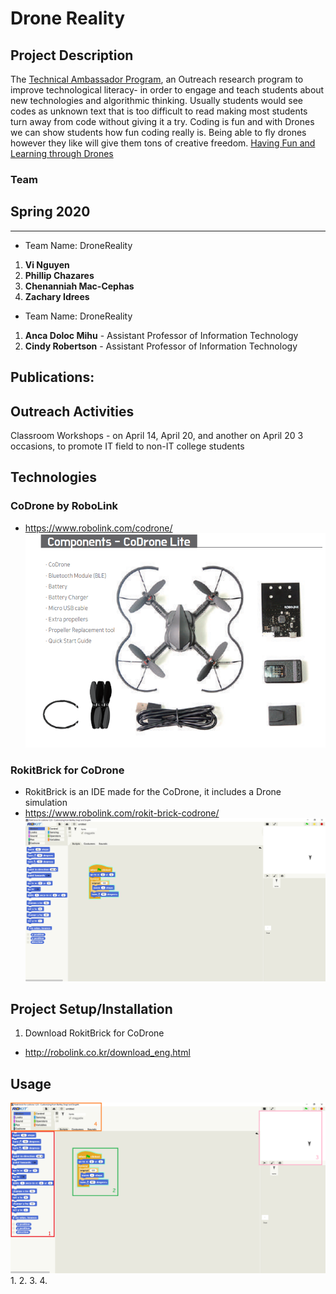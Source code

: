 # Drone Reality
## Project Description
The [Technical Ambassador Program](https://www.ggc.edu/academics/schools/school-of-science-and-technology/research-internships-service-learning/technology-ambassador-program/), an Outreach research program to improve technological literacy- in order to engage and teach students about new technologies and algorithmic thinking. Usually students would see codes as unknown text that is too difficult to read making most students turn away from code without giving it a try. Coding is fun and with Drones we can show students how fun coding really is. Being able to fly drones however they like will give them tons of creative freedom.
[Having Fun and Learning through Drones](https://www.youtube.com/watch?v=VeJIbEyXcyA&feature=youtu.be)

### Team

## Spring 2020
***

* Team Name: DroneReality
1.  **Vi Nguyen**
2.  **Phillip Chazares**
3.  **Chenanniah Mac-Cephas**
4.  **Zachary Idrees**
  
  
* Team Name: DroneReality
1. **Anca Doloc Mihu** - Assistant Professor of Information Technology
2. **Cindy Robertson** - Assistant Professor of Information Technology

## Publications: 

## Outreach Activities
Classroom Workshops - on April 14, April 20, and another on April 20 3 occasions, to promote IT field to non-IT college students

## Technologies
### CoDrone by RoboLink
* https://www.robolink.com/codrone/
![Drone Kit](Media/CoDrone_Full_Kit.PNG)

### RokitBrick for CoDrone
* RokitBrick is an IDE made for the CoDrone, it includes a Drone simulation
* https://www.robolink.com/rokit-brick-codrone/
![Drone Kit](Media/RokitBrick_example.PNG)

## Project Setup/Installation
1. Download RokitBrick for CoDrone
  * http://robolink.co.kr/download_eng.html

## Usage
![Drone Kit](Media/RokitBrick_example_with_HighLights.png)
1. 
2. 
3. 
4. 
